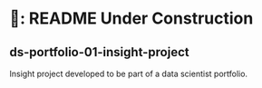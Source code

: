 # 🚧: README Under Construction
## ds-portfolio-01-insight-project
Insight project developed to be part of a data scientist portfolio.
